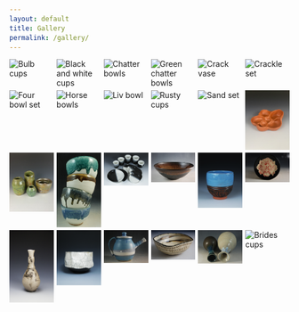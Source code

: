 ```yaml
---
layout: default
title: Gallery
permalink: /gallery/
---
```


<div class="gallery">
    <div class="gallery-item"><img src="/ceramics_two_photos/Bulb_cups.jpg" alt="Bulb cups"></div>
    <div class="gallery-item"><img src="/ceramics_two_photos/BW_cups.jpg" alt="Black and white cups"></div>
    <div class="gallery-item"><img src="/ceramics_two_photos/Chatter_bowls.jpg" alt="Chatter bowls"></div>
    <div class="gallery-item"><img src="/ceramics_two_photos/Chatter_bowls_green.jpg" alt="Green chatter bowls"></div>
    <div class="gallery-item"><img src="/ceramics_two_photos/Crack_vase.jpg" alt="Crack vase"></div>
    <div class="gallery-item"><img src="/ceramics_two_photos/Crackle_set.jpg" alt="Crackle set"></div>
    <div class="gallery-item"><img src="/ceramics_two_photos/Four_bowl_set.jpg" alt="Four bowl set"></div>
    <div class="gallery-item"><img src="/ceramics_two_photos/Horse_bowls.jpg" alt="Horse bowls"></div>
    <div class="gallery-item"><img src="/ceramics_two_photos/Liv_bowl.jpg" alt="Liv bowl"></div>
    <div class="gallery-item"><img src="/ceramics_two_photos/Rusty_cups.jpg" alt="Rusty cups"></div>
    <div class="gallery-item"><img src="/ceramics_two_photos/Sand_set.jpg" alt="Sand set"></div>
    <div class="gallery-item"><img src="/ceramics_two_photos/Smooth_bowl.jpg" alt="Smooth bowl"></div>
    <div class="gallery-item"><img src="/ceramics_two_photos/Ugly_set.jpg" alt="Ugly set"></div>
    <div class="gallery-item"><img src="/assets/images/Ceramics/Tall_bowls.JPG" alt="Tall bowls"></div>
    <div class="gallery-item"><img src="/assets/images/Ceramics/Black_white_set.JPG" alt="Black and white set"></div>
    <div class="gallery-item"><img src="/assets/images/Ceramics/Brown_bowl.JPG" alt="Brown bowl"></div>
    <div class="gallery-item"><img src="/assets/images/Ceramics/Chatter_cup.JPG" alt="Chatter cup"></div>
    <div class="gallery-item"><img src="/assets/images/Ceramics/Flower_plate.JPG" alt="Flower plate"></div>
    <div class="gallery-item"><img src="/assets/images/Ceramics/Horse_vase.JPG" alt="Horse vase"></div>
    <div class="gallery-item"><img src="/assets/images/Ceramics/Na_cup.JPG" alt="Na cup"></div>
    <div class="gallery-item"><img src="/assets/images/Ceramics/Tea_pot.JPG" alt="Tea pot"></div>
    <div class="gallery-item"><img src="/assets/images/Ceramics/Texture_bowl.JPG" alt="Texture bowl"></div>
    <div class="gallery-item"><img src="/assets/images/Ceramics/Twovase2.JPG" alt="Two vases"></div>
    <div class="gallery-item"><img src="/ceramics_two_photos/Brides_cups.jpg" alt="Brides cups"></div>
</div>

<style>
.gallery {
    display: grid;
    grid-template-columns: repeat(6, 1fr);
    gap: 5px;
}
.gallery-item {
    box-sizing: border-box;
    transition: transform 0.3s ease-in-out;
}
.gallery-item img {
    width: 100%;
    height: auto;
    display: block;
    cursor: pointer;
}
.gallery-item:hover {
    transform: scale(1.05);
}
</style>

<script>
document.addEventListener('DOMContentLoaded', function() {
    const galleryItems = document.querySelectorAll('.gallery-item img');
    galleryItems.forEach(item => {
        item.addEventListener('click', function() {
            const overlay = document.createElement('div');
            overlay.classList.add('overlay');
            const img = document.createElement('img');
            img.src = this.src;
            img.classList.add('overlay-img');
            const closeButton = document.createElement('span');
            closeButton.classList.add('close-button');
            closeButton.innerHTML = '&times;';
            closeButton.addEventListener('click', function() {
                document.body.removeChild(overlay);
            });
            overlay.appendChild(img);
            overlay.appendChild(closeButton);
            document.body.appendChild(overlay);
        });
    });
});

</script>

<style>
.overlay {
    position: fixed;
    top: 0;
    left: 0;
    width: 100%;
    height: 100%;
    background: rgba(0, 0, 0, 0.8);
    display: flex;
    justify-content: center;
    align-items: center;
    z-index: 1000;
}
.overlay-img {
    max-width: 90%;
    max-height: 90%;
}
.close-button {
    position: absolute;
    top: 20px;
    right: 20px;
    font-size: 30px;
    color: white;
    cursor: pointer;
}
</style>
